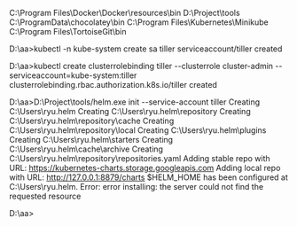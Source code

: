 

C:\Program Files\Docker\Docker\resources\bin
D:\Project\tools
C:\ProgramData\chocolatey\bin
C:\Program Files\Kubernetes\Minikube
C:\Program Files\TortoiseGit\bin

D:\aa>kubectl -n kube-system create sa tiller
serviceaccount/tiller created

D:\aa>kubectl create clusterrolebinding tiller --clusterrole cluster-admin --serviceaccount=kube-system:tiller
clusterrolebinding.rbac.authorization.k8s.io/tiller created



D:\aa>D:\Project\tools/helm.exe init --service-account tiller
Creating C:\Users\ryu\.helm
Creating C:\Users\ryu\.helm\repository
Creating C:\Users\ryu\.helm\repository\cache
Creating C:\Users\ryu\.helm\repository\local
Creating C:\Users\ryu\.helm\plugins
Creating C:\Users\ryu\.helm\starters
Creating C:\Users\ryu\.helm\cache\archive
Creating C:\Users\ryu\.helm\repository\repositories.yaml
Adding stable repo with URL: https://kubernetes-charts.storage.googleapis.com
Adding local repo with URL: http://127.0.0.1:8879/charts
$HELM_HOME has been configured at C:\Users\ryu\.helm.
Error: error installing: the server could not find the requested resource

D:\aa>
